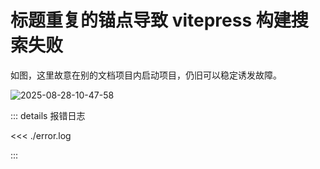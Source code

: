 # 标题重复的锚点导致 vitepress 构建搜索失败

如图，这里故意在别的文档项目内启动项目，仍旧可以稳定诱发故障。

![2025-08-28-10-47-58](https://s2.loli.net/2025/08/28/7cS3DnIMQdj6BTR.png)

::: details 报错日志

<<< ./error.log

:::

